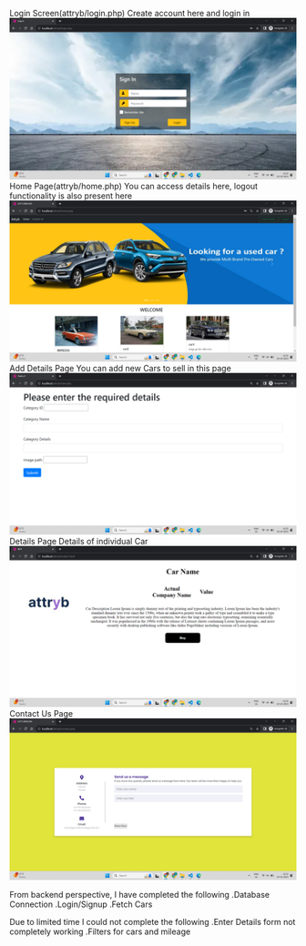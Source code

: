 
Login Screen(attryb/login.php)
Create account here and login in
![Login Page](./attryb/ReadmeImages/loginn.png)
Home Page(attryb/home.php)
You can access details here, logout functionality is also present here
![Home Page](./attryb/ReadmeImages/home.png)
Add Details Page
You can add new Cars to sell in this page 
![Enter Details Page](./attryb/ReadmeImages/enter_details.png)
Details Page
Details of individual Car
![Details Page](./attryb/ReadmeImages/details.png)
Contact Us Page
![Contact Us Page](./attryb/ReadmeImages/contatc_us.png)



From backend perspective, I have completed the following
.Database Connection
.Login/Signup
.Fetch Cars



Due to limited time I could not complete the following
.Enter Details form not completely working
.Filters for cars and mileage